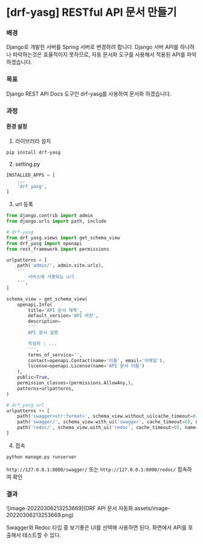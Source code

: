 # [drf-yasg] RESTful API 문서 만들기

### 배경

Django로 개발한 서버를 Spring 서버로 변경하려 합니다. Django 서버 API를 하나하나 파악하는것은 효율적이지 못하므로, 자동 문서화 도구를 사용해서 적용된 API를 파악하겠습니다. 

### 목표

Django REST API Docs 도구인 drf-yasg를 사용하여 문서화 하겠습니다.

### 과정

#### 환경 설정

1. 라이브러리 설치

```bash
pip install drf-yasg
```

2. setting.py 

```python
INSTALLED_APPS = [
    ...
    'drf_yasg',
]
```

3. url 등록

```python
from django.contrib import admin
from django.urls import path, include

# drf-yasg
from drf_yasg.views import get_schema_view
from drf_yasg import openapi
from rest_framework import permissions

urlpatterns = [
    path('admin/', admin.site.urls),
    '''
        서비스에 사용되는 url
    ''',
]

schema_view = get_schema_view(
    openapi.Info(
        title='API 문서 제목',
        default_version='API 버전',
        description=
        '''
        API 문서 설명

        작성자 : ...
        ''',
        terms_of_service='',
        contact=openapi.Contact(name='이름', email='이메일'),
        license=openapi.License(name='API 문서 이름')
    ),
    public=True,
    permission_classes=(permissions.AllowAny,),
    patterns=urlpatterns,
)

# drf_yasg url 
urlpatterns += [
    path('swagger<str:format>', schema_view.without_ui(cache_timeout=0), name='schema-json'),
    path('swagger/', schema_view.with_ui('swagger', cache_timeout=0), name='schema-swagger-ui'),
    path('redoc/', schema_view.with_ui('redoc', cache_timeout=0), name='schema-redoc'),
]
```

4. 접속

```python
python manage.py runserver
```

`http://127.0.0.1:8000/swagger/` 또는 `http://127.0.0.1:8000/redoc/` 접속하여 확인

### 결과

![image-20220306213253669](DRF API 문서 자동화.assets/image-20220306213253669.png)



Swagger와 Redoc 타입 중 보기좋은 UI를 선택해 사용하면 된다. 화면에서 API를 호출해서 테스트할 수 있다.  

